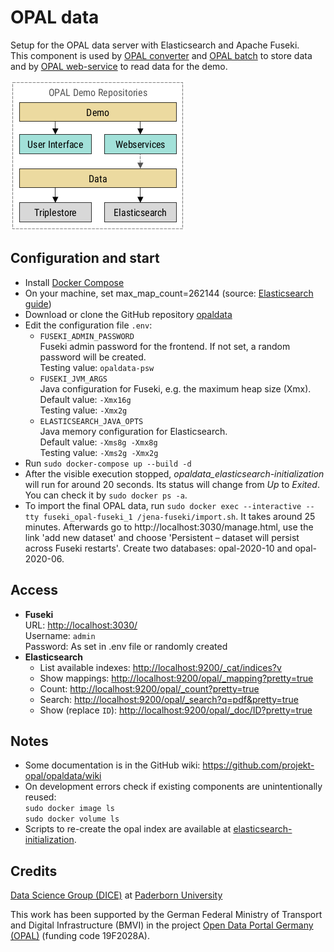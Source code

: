 # OPAL data

Setup for the OPAL data server with Elasticsearch and Apache Fuseki.  
This component is used by [OPAL converter](https://github.com/projekt-opal/converter) and [OPAL batch](https://github.com/projekt-opal/batch) to store data and by [OPAL web-service](https://github.com/projekt-opal/web-service) to read data for the demo.

![](doc/repositories.png)



## Configuration and start

- Install [Docker Compose](https://docs.docker.com/compose/install/)
- On your machine, set max_map_count=262144 (source: [Elasticsearch guide](https://www.elastic.co/guide/en/elasticsearch/reference/7.3/docker.html#docker-cli-run-prod-mode))
- Download or clone the GitHub repository [opaldata](https://github.com/projekt-opal/opaldata)
- Edit the configuration file  `.env`:
    - `FUSEKI_ADMIN_PASSWORD`  
      Fuseki admin password for the frontend. If not set, a random password will be created.  
      Testing value: `opaldata-psw`
    - `FUSEKI_JVM_ARGS`  
      Java configuration for Fuseki, e.g. the maximum heap size (Xmx).  
      Default value: `-Xmx16g`  
      Testing value: `-Xmx2g`  
    - `ELASTICSEARCH_JAVA_OPTS`  
      Java memory configuration for Elasticsearch.  
      Default value: `-Xms8g -Xmx8g`  
      Testing value: `-Xms2g -Xmx2g`  
- Run `sudo docker-compose up --build -d`
- After the visible execution stopped, *opaldata_elasticsearch-initialization* will run for around 20 seconds. Its status will change from *Up* to *Exited*. You can check it by `sudo docker ps -a`.
- To import the final OPAL data, run `sudo docker exec --interactive --tty fuseki_opal-fuseki_1 /jena-fuseki/import.sh`. It takes around 25 minutes.
Afterwards go to http://localhost:3030/manage.html, use the link 'add new dataset' and choose 'Persistent – dataset will persist across Fuseki restarts'. Create two databases: opal-2020-10 and opal-2020-06.

## Access

- **Fuseki**  
  URL: [http://localhost:3030/](http://localhost:3030/)  
  Username: `admin`  
  Password: As set in .env file or randomly created
- **Elasticsearch**
    - List available indexes:
      [http://localhost:9200/_cat/indices?v](http://localhost:9200/_cat/indices?v)
    - Show mappings:
      [http://localhost:9200/opal/_mapping?pretty=true](http://localhost:9200/opal/_mapping?pretty=true)
    - Count:
      [http://localhost:9200/opal/_count?pretty=true](http://localhost:9200/opal/_count?pretty=true)
    - Search:
      [http://localhost:9200/opal/_search?q=pdf&pretty=true](http://localhost:9200/opal/_search?q=pdf&pretty=true)
    - Show (replace `ID`): [http://localhost:9200/opal/_doc/ID?pretty=true](http://localhost:9200/opal/_doc/ID?pretty=true)



## Notes 

* Some documentation is in the GitHub wiki: https://github.com/projekt-opal/opaldata/wiki
* On development errors check if existing components are unintentionally reused:  
`sudo docker image ls`  
`sudo docker volume ls`  
* Scripts to re-create the opal index are available at [elasticsearch-initialization](elasticsearch-initialization).


## Credits

[Data Science Group (DICE)](https://dice-research.org/) at [Paderborn University](https://www.uni-paderborn.de/)

This work has been supported by the German Federal Ministry of Transport and Digital Infrastructure (BMVI) in the project [Open Data Portal Germany (OPAL)](http://projekt-opal.de/) (funding code 19F2028A).
